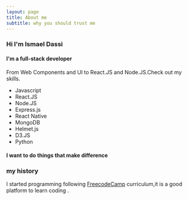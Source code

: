 ```yaml
---
layout: page
title: About me
subtitle: why you should trust me
---
```


### Hi I'm Ismael Dassi

#### I'm a full-stack developer

From Web Components and UI to React.JS and Node.JS.Check out my skills.

- Javascript
- React.JS
- Node.JS
- Express.js
- React Native
- MongoDB
- Helmet.js
- D3.JS
- Python

#### I want to do things that make difference

### my history

I started programming following [FreecodeCamp](https://www.freecodecamp.org/) curriculum,it is a good platform to learn coding .
